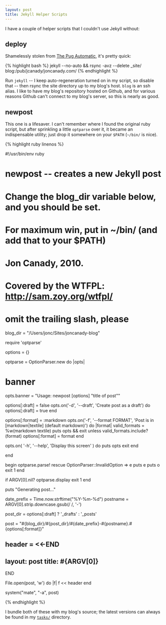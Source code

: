 ```yaml
---
layout: post
title: Jekyll Helper Scripts
---
```

 
I have a couple of helper scripts that I couldn't use Jekyll without:

## deploy

Shamelessly stolen from [The Pug Automatic](http://henrik.nyh.se/), it's pretty quick:

{% highlight bash %}
jekyll --no-auto && rsync -avz --delete _site/ blog:/pub/jcanady/joncanady.com/
{% endhighlight %}

Run `jekyll` -- I keep auto-regeneration turned on in my script, so disable that -- then rsync the site directory up to my blog's host. `blog` is an ssh alias. I like to have my blog's repository hosted on Github, and for various reasons Github can't connect to my blog's server, so this is nearly as good.

## newpost

This one is a lifesaver. I can't remember where I found the original ruby script, but after sprinkling a little `optparse` over it, it became an indispensable utility; just drop it somewhere on your `$PATH` (`~/bin/` is nice).

{% highlight ruby linenos %}

#!/usr/bin/env ruby

###
# newpost -- creates a new Jekyll post
# Change the blog_dir variable below, and you should be set.
# For maximum win, put in ~/bin/ (and add that to your $PATH)
#
# Jon Canady, 2010. 
# Covered by the WTFPL: http://sam.zoy.org/wtfpl/
###

# omit the trailing slash, please
blog_dir = "/Users/jonc/Sites/joncanady-blog" 


require 'optparse'

options = {}

optparse = OptionParser.new do |opts|

  # banner
  opts.banner = "Usage: newpost [options] \"title of post\""

  options[:draft] = false
  opts.on('-d', '--draft', 'Create post as a draft') do 
    options[:draft] = true
  end

  options[:format] = :markdown
  opts.on('-f', '--format FORMAT', 'Post is in [markdown|textile] (default markdown)') do |format|
    valid_formats = %w(markdown textile)
    puts opts && exit unless valid_formats.include?(format)
    options[:format] = format
  end

  opts.on( '-h', '--help', 'Display this screen' ) do
    puts opts
    exit
  end

end



begin
optparse.parse!
rescue OptionParser::InvalidOption => e
  puts e
  puts o
  exit 1
end
 
if ARGV[0].nil?
  optparse.display
  exit 1
end

puts "Generating post..."

date_prefix = Time.now.strftime("%Y-%m-%d")
postname = ARGV[0].strip.downcase.gsub(/ /, '-')

post_dir = options[:draft] ? '_drafts' : '_posts'

post = "#{blog_dir}/#{post_dir}/#{date_prefix}-#{postname}.#{options[:format]}"
 
header = <<-END
---
layout: post
title: #{ARGV[0]}
---
 
END
 
File.open(post, 'w') do |f|
  f << header
end
 
system("mate", "-a", post)


{% endhighlight %}

I bundle both of these with my blog's source; the latest versions can always be found in my [`tasks/`](http://github.com/joncanady/joncanady.com/tree/master/tasks) directory.